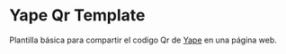 # Yape Qr Template

Plantilla básica para compartir el codigo Qr de [Yape](https://www.viabcp.com/canales/yape) en una página web.


